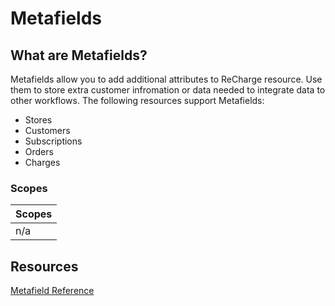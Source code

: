 # Metafields
## What are Metafields?
Metafields allow you to add additional attributes to ReCharge resource. Use them to store extra customer infromation or data needed to integrate data to other workflows. The following resources support Metafields:

- Stores
- Customers
- Subscriptions
- Orders
- Charges

### Scopes
|Scopes|
|-|
|n/a|

## Resources
[Metafield Reference](https://developer.rechargepayments.com/?shell#metafields)